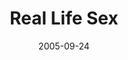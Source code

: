 ---
layout: message
category: message
series: "Sex: What's The Big Deal?"
title: "Real Life Sex"
date: 2005-09-24
message_id: 101
---